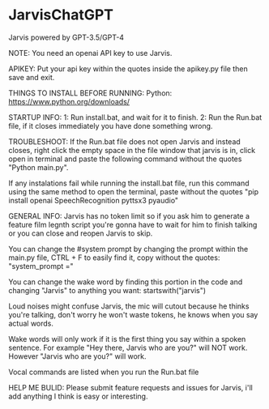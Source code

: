 # JarvisChatGPT
Jarvis powered by GPT-3.5/GPT-4

NOTE: You need an openai API key to use Jarvis.

APIKEY: Put your api key within the quotes inside the apikey.py file then save and exit.

THINGS TO INSTALL BEFORE RUNNING: Python: https://www.python.org/downloads/

STARTUP INFO:
1: Run install.bat, and wait for it to finish.
2: Run the Run.bat file, if it closes immediately you have done something wrong.


TROUBLESHOOT:
If the Run.bat file does not open Jarvis and instead closes, right click the empty space in the
file window that jarvis is in, click open in terminal and paste the following command without the quotes "Python main.py".

If any instalations fail while running the install.bat file, run this command using the same method to open the terminal, 
paste without the quotes "pip install openai SpeechRecognition pyttsx3 pyaudio"


GENERAL INFO:
Jarvis has no token limit so if you ask him to generate a feature film legnth script you're gonna have to wait for him to finish
talking or you can close and reopen Jarvis to skip.

You can change the #system prompt by changing the prompt within the main.py file, CTRL + F to easily find it, copy without the quotes: "system_prompt ="

You can change the wake word by finding this portion in the code and changing "Jarvis" to anything you want: startswith("jarvis")

Loud noises might confuse Jarvis, the mic will cutout because he thinks you're talking, don't worry he won't waste tokens, he knows when you say actual words.

Wake words will only work if it is the first thing you say within a spoken sentence. For example "Hey there, Jarvis who are you?" will NOT work. However "Jarvis who are you?" will work.

Vocal commands are listed when you run the Run.bat file

HELP ME BULID:
Please submit feature requests and issues for Jarvis, i'll add anything I think is easy or interesting.
